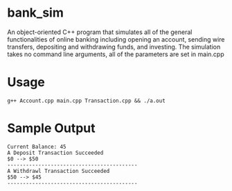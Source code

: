 # bank_sim
An object-oriented C++ program that simulates all of the general functionalities of online banking including opening an account, sending wire transfers, depositing and withdrawing funds, and investing. The simulation takes no command line arguments, all of the parameters are set in main.cpp

# Usage

```
g++ Account.cpp main.cpp Transaction.cpp && ./a.out
```

# Sample Output

```
Current Balance: 45
A Deposit Transaction Succeeded
$0 --> $50
------------------------------------------
A Withdrawl Transaction Succeeded
$50 --> $45
------------------------------------------
```
